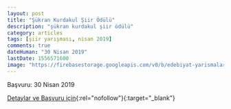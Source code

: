 ```yaml
---
layout: post
title: "Şükran Kurdakul Şiir Ödülü"
description: "şükran kurdakul şiir ödülü"
category: articles
tags: [şiir yarışması, nisan 2019]
comments: true
dateHuman: "30 Nisan 2019"
lastDate: 1556571600
image: "https://firebasestorage.googleapis.com/v0/b/edebiyat-yarismalari.appspot.com/o/sukran.jpg?alt=media&token=b2de3bd9-bfcd-414b-9a58-1d0b02636f5c"
---
```


Başvuru: 30 Nisan 2019

[Detaylar ve Başvuru için](http://www.karsiyaka.bel.tr/tr/haberler/karsiyakadan-%E2%80%98sukran-kurdakul-siir-odulu?utm_source=edebiyatyarismalari.com&utm_medium=affiliate&utm_campaign=cpc){:rel="nofollow"}{:target="_blank"}